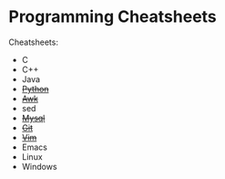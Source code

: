 # Programming Cheatsheets

Cheatsheets:
- C
- C++
- Java
- [~~Python~~](https://github.com/manosvasilakis/cheatsheets/blob/master/python-cheatsheet.org)
- [~~Awk~~](https://github.com/manosvasilakis/cheatsheets/blob/master/awk-cheatsheet.org)
- sed
- [~~Mysql~~](https://github.com/manosvasilakis/cheatsheets/blob/master/mysql-cheatsheet.org)
- [~~Git~~](https://github.com/manosvasilakis/cheatsheets/blob/master/git-cheatsheet.org)
- [~~Vim~~](https://github.com/manosvasilakis/cheatsheets/blob/master/vim-cheatsheet.org)
- Emacs
- Linux
- Windows
